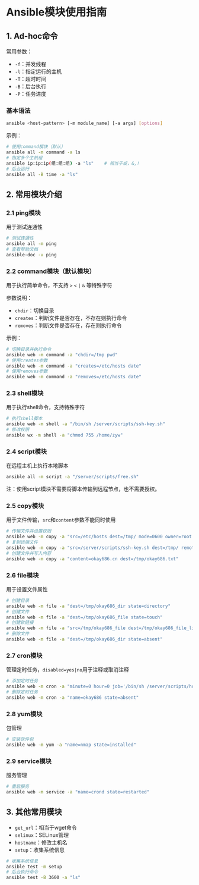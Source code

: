 # Ansible模块使用指南

## 1. Ad-hoc命令
常用参数：
- `-f`：并发线程
- `-l`：指定运行的主机
- `-T`：超时时间
- `-B`：后台执行
- `-P`：任务进度

### 基本语法
```bash
ansible <host-pattern> [-m module_name] [-a args] [options]
```
示例：
```bash
# 使用command模块（默认）
ansible all -m command -a ls
# 指定多个主机组
ansible ip:ip:ip(组:组:组) -a "ls"    # 相当于或，&,!
# 后台运行
ansible all -B time -a "ls"
```

## 2. 常用模块介绍

### 2.1 ping模块
用于测试连通性
```bash
# 测试连通性
ansible all -m ping
# 查看帮助文档
ansible-doc -v ping
```

### 2.2 command模块（默认模块）
用于执行简单命令，不支持 `>` `<` `|` `&` 等特殊字符

参数说明：
- `chdir`：切换目录
- `creates`：判断文件是否存在，不存在则执行命令
- `removes`：判断文件是否存在，存在则执行命令

示例：
```bash
# 切换目录并执行命令
ansible web -m command -a "chdir=/tmp pwd"
# 使用creates参数
ansible web -m command -a "creates=/etc/hosts date"
# 使用removes参数
ansible web -m command -a "removes=/etc/hosts date"
```

### 2.3 shell模块
用于执行shell命令，支持特殊字符
```bash
# 执行shell脚本
ansible web -m shell -a "/bin/sh /server/scripts/ssh-key.sh"
# 修改权限
ansible wx -m shell -a "chmod 755 /home/zyw"
```

### 2.4 script模块
在远程主机上执行本地脚本
```bash
ansible all -m script -a "/server/scripts/free.sh"
```
注：使用script模块不需要将脚本传输到远程节点，也不需要授权。

### 2.5 copy模块
用于文件传输，`src`和`content`参数不能同时使用
```bash
# 传输文件并设置权限
ansible web -m copy -a "src=/etc/hosts dest=/tmp/ mode=0600 owner=root group=root"
# 复制远端文件
ansible web -m copy -a "src=/server/scripts/ssh-key.sh dest=/tmp/ remote_src=true"
# 创建文件并写入内容
ansible web -m copy -a "content=okay686.cn dest=/tmp/okay686.txt"
```

### 2.6 file模块
用于设置文件属性
```bash
# 创建目录
ansible web -m file -a "dest=/tmp/okay686_dir state=directory"
# 创建文件
ansible web -m file -a "dest=/tmp/okay686_file state=touch"
# 创建软链接
ansible web -m file -a "src=/tmp/okay686_file dest=/tmp/okay686_file_link state=link"
# 删除文件
ansible web -m file -a "dest=/tmp/okay686_dir state=absent"
```

### 2.7 cron模块
管理定时任务，`disabled=yes|no`用于注释或取消注释
```bash
# 添加定时任务
ansible web -m cron -a "minute=0 hour=0 job='/bin/sh /server/scripts/hostname.sh &>/dev/null' name=okay686"
# 删除定时任务
ansible web -m cron -a "name=okay686 state=absent"
```

### 2.8 yum模块
包管理
```bash
# 安装软件包
ansible web -m yum -a "name=nmap state=installed"
```

### 2.9 service模块
服务管理
```bash
# 重启服务
ansible web -m service -a "name=crond state=restarted"
```

## 3. 其他常用模块
- `get_url`：相当于wget命令
- `selinux`：SELinux管理
- `hostname`：修改主机名
- `setup`：收集系统信息
```bash
# 收集系统信息
ansible test -m setup
# 后台执行命令
ansible test -B 3600 -a "ls"
```